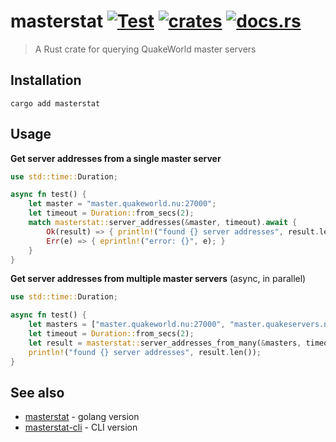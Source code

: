 # masterstat [![Test](https://github.com/quakeworld/masterstat/actions/workflows/test.yml/badge.svg?branch=main)](https://github.com/quakeworld/masterstat/actions/workflows/test.yml) [![crates](https://img.shields.io/crates/v/masterstat)](https://crates.io/crates/masterstat) [![docs.rs](https://img.shields.io/docsrs/masterstat)](https://docs.rs/masterstat/)

> A Rust crate for querying QuakeWorld master servers

## Installation

```shell
cargo add masterstat
```

## Usage

**Get server addresses from a single master server**

```rust
use std::time::Duration;

async fn test() {
    let master = "master.quakeworld.nu:27000";
    let timeout = Duration::from_secs(2);
    match masterstat::server_addresses(&master, timeout).await {
        Ok(result) => { println!("found {} server addresses", result.len()) },
        Err(e) => { eprintln!("error: {}", e); }
    }
}
```

**Get server addresses from multiple master servers** (async, in parallel)

```rust
use std::time::Duration;

async fn test() {
    let masters = ["master.quakeworld.nu:27000", "master.quakeservers.net:27000"];
    let timeout = Duration::from_secs(2);
    let result = masterstat::server_addresses_from_many(&masters, timeout).await;
    println!("found {} server addresses", result.len());
}
```

## See also

* [masterstat](https://github.com/vikpe/masterstat) - golang version
* [masterstat-cli](https://github.com/vikpe/masterstat-cli) - CLI version
